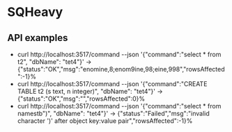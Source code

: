 # SQHeavy

## API examples
- curl http://localhost:3517/command --json '{"command":"select * from t2", "dbName": "tet4"}' -> {"status":"OK","msg":"enomine,8;enom9ine,98;eine,998","rowsAffected":-1}% 
- curl http://localhost:3517/command --json '{"command":"CREATE TABLE t2 (s text, n integer)", "dbName": "tet4"}' -> {"status":"OK","msg":"","rowsAffected":0}%
- curl http://localhost:3517/command --json '{"command":"select * from namestb")", "dbName": "tet4"}' -> {"status":"Failed","msg":"invalid character ')' after object key:value pair","rowsAffected":-1}% 

